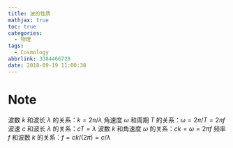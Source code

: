 ```yaml
---
title: 波的性质
mathjax: true
toc: true
categories:
  - 物理
tags:
  - Cosmology
abbrlink: 3384466728
date: 2018-09-19 11:00:38
---
```


# Note

波数 $k$ 和波长 $\lambda$ 的关系：$k=2\pi/\lambda$
角速度 $\omega$ 和周期 $T$ 的关系：$\omega=2\pi/T=2\pi f$
波速 $c$ 和波长 $\lambda$ 的关系：$cT=\lambda$
波数 $k$ 和角速度 $\omega$ 的关系：$ck=\omega=2\pi f$
频率 $f$ 和波数 $k$ 的关系：$f=ck/(2\pi)=c/\lambda$
